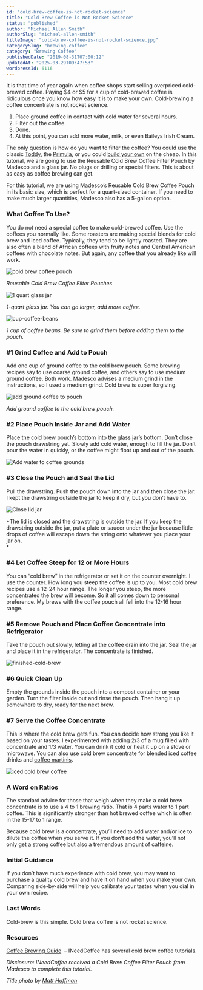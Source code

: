 ```yaml
---
id: "cold-brew-coffee-is-not-rocket-science"
title: "Cold Brew Coffee is Not Rocket Science"
status: "published"
author: "Michael Allen Smith"
authorSlug: "michael-allen-smith"
titleImage: "cold-brew-coffee-is-not-rocket-science.jpg"
categorySlug: "brewing-coffee"
category: "Brewing Coffee"
publishedDate: "2019-08-31T07:00:12"
updatedAt: "2025-03-29T09:47:53"
wordpressId: 6116
---
```


It is that time of year again when coffee shops start selling overpriced cold-brewed coffee. Paying $4 or $5 for a cup of cold-brewed coffee is ridiculous once you know how easy it is to make your own. Cold-brewing a coffee concentrate is not rocket science.

1.  Place ground coffee in contact with cold water for several hours.
2.  Filter out the coffee.
3.  Done.
4.  At this point, you can add more water, milk, or even Baileys Irish Cream.

The only question is how do you want to filter the coffee? You could use the classic [Toddy](/cold-brew-coffee-with-the-toddy-coffee-maker/), the [Primula](/making-cold-brew-coffee-with-the-primula-coffee-maker/), or you could [build your own](/cold-brewed-coffee-on-the-cheap/) on the cheap. In this tutorial, we are going to use the Reusable Cold Brew Coffee Filter Pouch by Madesco and a glass jar. No plugs or drilling or special filters. This is about as easy as coffee brewing can get.

For this tutorial, we are using Madesco’s Reusable Cold Brew Coffee Pouch in its basic size, which is perfect for a quart-sized container. If you need to make much larger quantities, Madesco also has a 5-gallon option.

### What Coffee To Use?

You do not need a special coffee to make cold-brewed coffee. Use the coffees you normally like. Some roasters are making special blends for cold brew and iced coffee. Typically, they tend to be lightly roasted. They are also often a blend of African coffees with fruity notes and Central American coffees with chocolate notes. But again, any coffee that you already like will work.

![cold brew coffee pouch](pouch2-650x466.jpg)

*Reusable Cold Brew Coffee Filter Pouches*

![1 quart glass jar](empty-jar-650x538.jpg)

*1-quart glass jar. You can go larger, add more coffee.* 

![cup-coffee-beans](cup-coffee-beans-650x404.jpg)

*1 cup of coffee beans. Be sure to grind them before adding them to the pouch.*

### #1 Grind Coffee and Add to Pouch

Add one cup of ground coffee to the cold brew pouch. Some brewing recipes say to use coarse ground coffee, and others say to use medium ground coffee. Both work. Madesco advises a medium grind in the instructions, so I used a medium grind. Cold brew is super forgiving.

![add ground coffee to pouch](add-coffee-to-pouch-650x408.jpg)

*Add ground coffee to the cold brew pouch.*

### #2 Place Pouch Inside Jar and Add Water

Place the cold brew pouch’s bottom into the glass jar’s bottom. Don’t close the pouch drawstring yet. Slowly add cold water, enough to fill the jar. Don’t pour the water in quickly, or the coffee might float up and out of the pouch.

![Add water to coffee grounds](add-water-to-grounds-650x541.jpg)

### #3 Close the Pouch and Seal the Lid

Pull the drawstring. Push the pouch down into the jar and then close the jar. I kept the drawstring outside the jar to keep it dry, but you don’t have to.

![Close lid jar](close-lid-jar-650x493.jpg)

*The lid is closed and the drawstring is outside the jar. If you keep the drawstring outside the jar, put a plate or saucer under the jar because little drops of coffee will escape down the string onto whatever you place your jar on.  
*

### #4 Let Coffee Steep for 12 or More Hours

You can “cold brew” in the refrigerator or set it on the counter overnight. I use the counter. How long you steep the coffee is up to you. Most cold brew recipes use a 12-24 hour range. The longer you steep, the more concentrated the brew will become. So it all comes down to personal preference. My brews with the coffee pouch all fell into the 12-16 hour range.

### #5 Remove Pouch and Place Coffee Concentrate into Refrigerator

Take the pouch out slowly, letting all the coffee drain into the jar. Seal the jar and place it in the refrigerator. The concentrate is finished.

![finished-cold-brew](finished-cold-brew-650x462.jpg)

### #6 Quick Clean Up

Empty the grounds inside the pouch into a compost container or your garden. Turn the filter inside out and rinse the pouch. Then hang it up somewhere to dry, ready for the next brew.

### #7 Serve the Coffee Concentrate

This is where the cold brew gets fun. You can decide how strong you like it based on your tastes. I experimented with adding 2/3 of a mug filled with concentrate and 1/3 water. You can drink it cold or heat it up on a stove or microwave. You can also use cold brew concentrate for blended iced coffee drinks and [coffee martinis](/the-coffee-martini/).

![iced cold brew coffee](iced-cold-brew-coffee-650x428.jpg)

### A Word on Ratios

The standard advice for those that weigh when they make a cold brew concentrate is to use a 4 to 1 brewing ratio. That is 4 parts water to 1 part coffee. This is significantly stronger than hot brewed coffee which is often in the 15-17 to 1 range.

Because cold brew is a concentrate, you’ll need to add water and/or ice to dilute the coffee when you serve it. If you don’t add the water, you’ll not only get a strong coffee but also a tremendous amount of caffeine.

### Initial Guidance

If you don’t have much experience with cold brew, you may want to purchase a quality cold brew and have it on hand when you make your own. Comparing side-by-side will help you calibrate your tastes when you dial in your own recipe.

### Last Words

Cold-brew is this simple. Cold brew coffee is not rocket science.

### Resources

[Coffee Brewing Guide](/coffee-brewing-guide/)  – INeedCoffee has several cold brew coffee tutorials.

*Disclosure: INeedCoffee received a Cold Brew Coffee Filter Pouch from Madesco to complete this tutorial.* 

*Title photo by [Matt Hoffman](https://unsplash.com/@__matthoffman__)*
